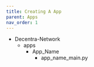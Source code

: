 ```yaml
---
title: Creating A App
parent: Apps
nav_order: 1
---
```


- Decentra-Network
  - apps
    - App_Name
      - app_name_main.py
